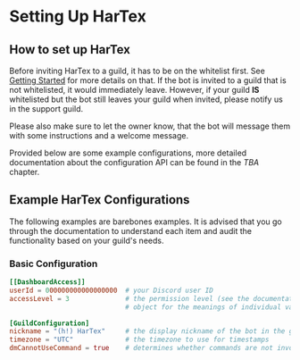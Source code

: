 # Setting Up HarTex

## How to set up HarTex

Before inviting HarTex to a guild, it has to be on the whitelist first. See [Getting Started](/HarTex-rust-discord-bot/docs/usage/getting-started)
for more details on that. If the bot is invited to a guild that is not whitelisted, it would immediately leave. However,
if your guild **IS** whitelisted but the bot still leaves your guild when invited, please notify us in the support guild.

Please also make sure to let the owner know, that the bot will message them with some instructions and a welcome message.

Provided below are some example configurations, more detailed documentation about the configuration API can be found in
the *TBA* chapter.

## Example HarTex Configurations

The following examples are barebones examples. It is advised that you go through the documentation to understand each
item and audit the functionality based on your guild's needs.

### Basic Configuration

```toml
[[DashboardAccess]]
userId = 000000000000000000  # your Discord user ID
accessLevel = 3              # the permission level (see the documentation of the DashboardAccess
                             # object for the meanings of individual values)

[GuildConfiguration]
nickname = "(h!) HarTex"     # the display nickname of the bot in the guild
timezone = "UTC"             # the timezone to use for timestamps
dmCannotUseCommand = true    # determines whether commands are not invocable from DMs
```
